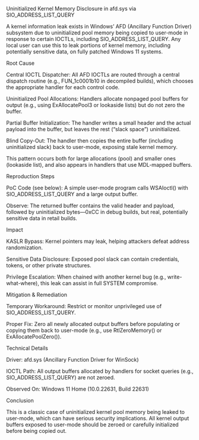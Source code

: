 Uninitialized Kernel Memory Disclosure in afd.sys via SIO_ADDRESS_LIST_QUERY

A kernel information leak exists in Windows’ AFD (Ancillary Function Driver) subsystem due to uninitialized pool memory being copied to user-mode in response to certain IOCTLs, including SIO_ADDRESS_LIST_QUERY. Any local user can use this to leak portions of kernel memory, including potentially sensitive data, on fully patched Windows 11 systems.

Root Cause

Central IOCTL Dispatcher: All AFD IOCTLs are routed through a central dispatch routine (e.g., FUN_1c0001b10 in decompiled builds), which chooses the appropriate handler for each control code.

Uninitialized Pool Allocations: Handlers allocate nonpaged pool buffers for output (e.g., using ExAllocatePool3 or lookaside lists) but do not zero the buffer.

Partial Buffer Initialization: The handler writes a small header and the actual payload into the buffer, but leaves the rest (“slack space”) uninitialized.

Blind Copy-Out: The handler then copies the entire buffer (including uninitialized slack) back to user-mode, exposing stale kernel memory.

This pattern occurs both for large allocations (pool) and smaller ones (lookaside list), and also appears in handlers that use MDL-mapped buffers.

Reproduction Steps

PoC Code (see below): A simple user-mode program calls WSAIoctl() with SIO_ADDRESS_LIST_QUERY and a large output buffer.

Observe: The returned buffer contains the valid header and payload, followed by uninitialized bytes—0xCC in debug builds, but real, potentially sensitive data in retail builds.

Impact

KASLR Bypass: Kernel pointers may leak, helping attackers defeat address randomization.

Sensitive Data Disclosure: Exposed pool slack can contain credentials, tokens, or other private structures.

Privilege Escalation: When chained with another kernel bug (e.g., write-what-where), this leak can assist in full SYSTEM compromise.

Mitigation & Remediation

Temporary Workaround: Restrict or monitor unprivileged use of SIO_ADDRESS_LIST_QUERY.

Proper Fix: Zero all newly allocated output buffers before populating or copying them back to user-mode (e.g., use RtlZeroMemory() or ExAllocatePoolZero()).

Technical Details

Driver: afd.sys (Ancillary Function Driver for WinSock)

IOCTL Path: All output buffers allocated by handlers for socket queries (e.g., SIO_ADDRESS_LIST_QUERY) are not zeroed.

Observed On: Windows 11 Home (10.0.22631, Build 22631)

Conclusion

This is a classic case of uninitialized kernel pool memory being leaked to user-mode, which can have serious security implications. All kernel output buffers exposed to user-mode should be zeroed or carefully initialized before being copied out.


